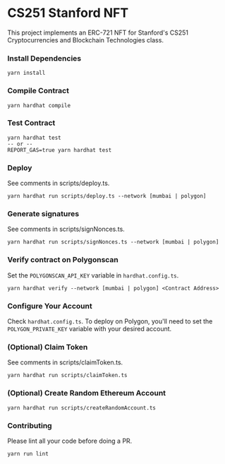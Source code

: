 # CS251 Stanford NFT

This project implements an ERC-721 NFT for Stanford's CS251 Cryptocurrencies and Blockchain Technologies class.

### Install Dependencies

```shell
yarn install
```

### Compile Contract

```shell
yarn hardhat compile
```

### Test Contract

```shell
yarn hardhat test
-- or --
REPORT_GAS=true yarn hardhat test
```

### Deploy

See comments in scripts/deploy.ts.

```shell
yarn hardhat run scripts/deploy.ts --network [mumbai | polygon]
```

### Generate signatures

See comments in scripts/signNonces.ts.

```shell
yarn hardhat run scripts/signNonces.ts --network [mumbai | polygon]
```

### Verify contract on Polygonscan

Set the `POLYGONSCAN_API_KEY` variable in `hardhat.config.ts`.

```shell
yarn hardhat verify --network [mumbai | polygon] <Contract Address>
```

### Configure Your Account

Check `hardhat.config.ts`. To deploy on Polygon, you'll need to set the `POLYGON_PRIVATE_KEY` variable with your desired account.

### (Optional) Claim Token

See comments in scripts/claimToken.ts.

```shell
yarn hardhat run scripts/claimToken.ts
```

### (Optional) Create Random Ethereum Account

```shell
yarn hardhat run scripts/createRandomAccount.ts
```

### Contributing

Please lint all your code before doing a PR.

```shell
yarn run lint
```
